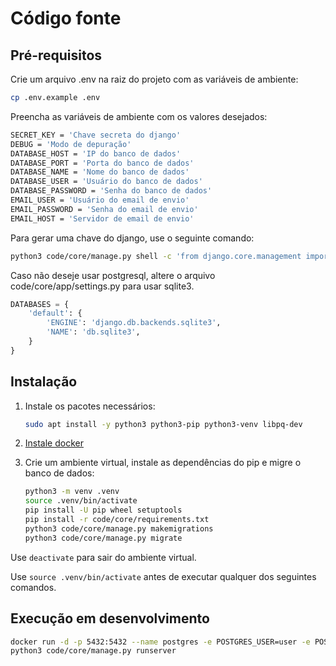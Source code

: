 # Código fonte

## Pré-requisitos

Crie um arquivo .env na raiz do projeto com as variáveis de ambiente:

```bash
cp .env.example .env
```

Preencha as variáveis de ambiente com os valores desejados:

```bash
SECRET_KEY = 'Chave secreta do django'
DEBUG = 'Modo de depuração'
DATABASE_HOST = 'IP do banco de dados'
DATABASE_PORT = 'Porta do banco de dados'
DATABASE_NAME = 'Nome do banco de dados'
DATABASE_USER = 'Usuário do banco de dados'
DATABASE_PASSWORD = 'Senha do banco de dados'
EMAIL_USER = 'Usuário do email de envio'
EMAIL_PASSWORD = 'Senha do email de envio'
EMAIL_HOST = 'Servidor de email de envio'
```

Para gerar uma chave do django, use o seguinte comando:

```bash
python3 code/core/manage.py shell -c 'from django.core.management import utils; print(utils.get_random_secret_key())'
```

Caso não deseje usar postgresql, altere o arquivo code/core/app/settings.py para usar sqlite3.

```python
DATABASES = {
    'default': {
        'ENGINE': 'django.db.backends.sqlite3',
        'NAME': 'db.sqlite3',
    }
}
```

## Instalação

1. Instale os pacotes necessários:

    ```bash
    sudo apt install -y python3 python3-pip python3-venv libpq-dev
    ```

2. [Instale docker](https://docs.docker.com/engine/install/)

3. Crie um ambiente virtual, instale as dependências do pip e migre o banco de dados:

    ```bash
    python3 -m venv .venv
    source .venv/bin/activate
    pip install -U pip wheel setuptools
    pip install -r code/core/requirements.txt
    python3 code/core/manage.py makemigrations
    python3 code/core/manage.py migrate
    ```

Use `deactivate` para sair do ambiente virtual.

Use `source .venv/bin/activate` antes de executar qualquer dos seguintes comandos.

## Execução em desenvolvimento

```bash
docker run -d -p 5432:5432 --name postgres -e POSTGRES_USER=user -e POSTGRES_PASSWORD=senha postgres
python3 code/core/manage.py runserver
```

